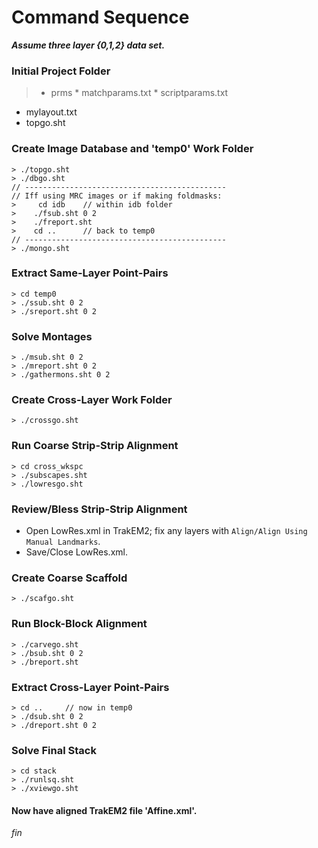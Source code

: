 # Command Sequence

**_Assume three layer {0,1,2} data set._**

### Initial Project Folder

>* prms
	* matchparams.txt
	* scriptparams.txt
* mylayout.txt
* topgo.sht

### Create Image Database and 'temp0' Work Folder

```
> ./topgo.sht
> ./dbgo.sht
// ---------------------------------------------
// Iff using MRC images or if making foldmasks:
>     cd idb    // within idb folder
>    ./fsub.sht 0 2
>    ./freport.sht
>    cd ..      // back to temp0
// ---------------------------------------------
> ./mongo.sht
```

### Extract Same-Layer Point-Pairs

```
> cd temp0
> ./ssub.sht 0 2
> ./sreport.sht 0 2
```

### Solve Montages

```
> ./msub.sht 0 2
> ./mreport.sht 0 2
> ./gathermons.sht 0 2
```

### Create Cross-Layer Work Folder

```
> ./crossgo.sht
```

### Run Coarse Strip-Strip Alignment

```
> cd cross_wkspc
> ./subscapes.sht
> ./lowresgo.sht
```

### Review/Bless Strip-Strip Alignment

* Open LowRes.xml in TrakEM2; fix any layers with `Align/Align Using Manual Landmarks`.
* Save/Close LowRes.xml.

### Create Coarse Scaffold

```
> ./scafgo.sht
```

### Run Block-Block Alignment

```
> ./carvego.sht
> ./bsub.sht 0 2
> ./breport.sht
```

### Extract Cross-Layer Point-Pairs

```
> cd ..		// now in temp0
> ./dsub.sht 0 2
> ./dreport.sht 0 2
```

### Solve Final Stack

```
> cd stack
> ./runlsq.sht
> ./xviewgo.sht
```

#### Now have aligned TrakEM2 file 'Affine.xml'.

_fin_


